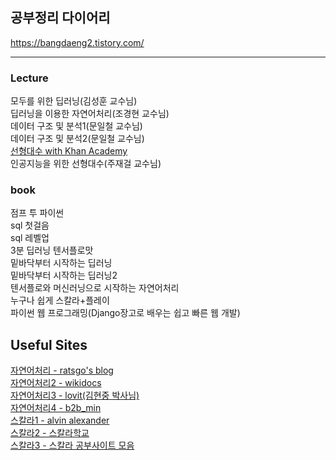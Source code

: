 ## 공부정리 다이어리

https://bangdaeng2.tistory.com/


<hr>

### Lecture
모두를 위한 딥러닝(김성훈 교수님)<br>
딥러닝을 이용한 자연어처리(조경현 교수님)<br>
데이터 구조 및 분석1(문일철 교수님)<br>
데이터 구조 및 분석2(문일철 교수님)<br>
[선형대수 with Khan Academy](https://bangdaeng2.tistory.com/category/Lecture/%EC%84%A0%ED%98%95%EB%8C%80%EC%88%98%20with%20Khan%20Academy)<br>
인공지능을 위한 선형대수(주재걸 교수님)<br>

### book
점프 투 파이썬<br>
sql 첫걸음<br>
sql 레벨업<br>
3분 딥러닝 텐서플로맛<br>
밑바닥부터 시작하는 딥러닝<br>
밑바닥부터 시작하는 딥러닝2<br>
텐서플로와 머신러닝으로 시작하는 자연어처리<br>
누구나 쉽게 스칼라+플레이<br>
파이썬 웹 프로그래밍(Django장고로 배우는 쉽고 빠른 웹 개발)<br>

## Useful Sites
[자연어처리 - ratsgo's blog](https://ratsgo.github.io/)<br>
[자연어처리2 - wikidocs](https://wikidocs.net/book/2155)<br>
[자연어처리3 - lovit(김현중 박사님)](https://lovit.github.io/navigator)<br>
[자연어처리4 - b2b_min](https://bab2min.tistory.com/)<br>
[스칼라1 - alvin alexander](https://alvinalexander.com/scala/functional-programming-simplified-book/)<br>
[스칼라2 - 스칼라학교](https://twitter.github.io/scala_school/ko/index.html)<br>
[스칼라3 - 스칼라 공부사이트 모음](https://118k.tistory.com/705)<br>
